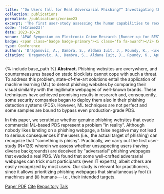 ```yaml
---
title: '"Do Users fall for Real Adversarial Phishing?” Investigating the Human Response to Evasive Webpages'
collection: publications
permalink: /publications/ecrime23
excerpt: 'The first user-study assessing the human capabilities to recognize real "adversarial" phishing webpages that evaded a real phishing detection system based on deep learning'
code: '[eCrime23]'
date: 2023-10-20
venue: 'APWG Symposium on Electronic Crime Research [Runner-up for BEST PAPER AWARD]'
badge: <span class='badge badge-primary'><i class="fa fa-award"></i> Conference</span>
type: Conference
authors: 'Draganovic, A., Dambra, S., Aldana Iuit, J., Roundy, K., <u>Apruzzese, G.</u>'
citation: 'Draganovic, A., Dambra, S., Aldana Iuit, J., Roundy, K., Apruzzese, G., (2023, November). ""Do users fall for real adversarial phishing?” Investigating the human response to evasive webpages" In <i>2023 Symposium on Electronic Crime Research (eCrime)</i>.'
---
```

{% include base_path %}
<b>Abstract.</b> Phishing websites are everywhere, and countermeasures based on static blocklists cannot cope with such a threat. To address this problem, state-of-the-art solutions entail the application of machine learning (ML) to detect phishing websites by comparing their visual similarity with the legitimate webpages of well-known brands. These techniques have achieved promising results in research and, consequently, some security companies began to deploy them also in their phishing detection systems (PDS). However, ML techniques are not perfect and some samples are bound to bypass even production-grade PDS.

In this paper, we scrutinize whether genuine phishing websites that evade commercial ML-based PDS represent a problem "in reality". Although nobody likes landing on a phishing webpage, a false negative may not lead to serious consequences if the users (i.e., the actual target of phishing) can recognize that "something is phishy". Practically, we carry out the first user-study (N=126) wherein we assess whether unsuspecting users (having diverse backgrounds) are deceived by "adversarial" phishing webpages that evaded a real PDS. We found that some well-crafted adversarial webpages can trick most participants (even IT experts), albeit others are easily recognized by most users. Our study is relevant for practitioners, since it allows prioritizing phishing webpages that simultaneously fool (i) machines and (ii) humans---i.e., their intended targets.


<a class="btn btn-outline-primary my-1 mr-1 btn-sm" href="{{ base_path }}/files/papers/ecrime23/ecrime23.pdf" target="_blank" rel="noopener">Paper PDF</a> 
<a class="btn btn-outline-primary my-1 mr-1 btn-sm" href="{{ base_path }}/files/papers/ecrime23/ecrime23_cite.html" target="_blank" rel="noopener">Cite</a>
<a class="btn btn-outline-primary my-1 mr-1 btn-sm" href="https://github.com/hihey54/ecrime23_realAdvPhish" target="_blank" rel="noopener">Repository</a> <a class="btn btn-outline-primary my-1 mr-1 btn-sm" href="{{ base_path }}/talks/ecrime23" target="_blank" rel="noopener">Talk</a> 